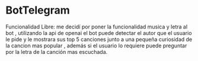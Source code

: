 # BotTelegram

Funcionalidad Libre:
me decidí por poner la funcionalidad musica y letra al bot , utilizando la api de openai el bot puede detectar el autor que el usuario le pide y le mostrara sus top 5 canciones junto a una pequeña curiosidad de la cancion mas popular , además si el usuario lo requiere puede preguntar por la letra de la canción mas escuchada.